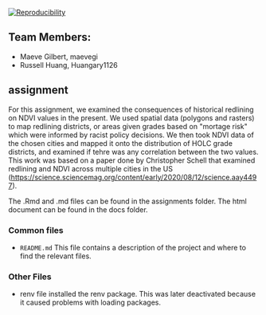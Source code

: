 [![Reproducibility](https://github.com/espm-157/spatial-russell-maeve/actions/workflows/main.yml/badge.svg)](https://github.com/espm-157/spatial-russell-maeve/actions/workflows/main.yml)


## Team Members:

- Maeve Gilbert, maevegi
- Russell Huang, Huangary1126


## assignment
For this assignment, we examined the consequences of historical redlining on NDVI values in the present. We used spatial data (polygons and rasters) to map redlining districts, or areas given grades based on "mortage risk" which were informed by racist policy decisions. We then took NDVI data of the chosen cities and mapped it onto the distribution of HOLC grade districts, and examined if tehre was any correlation between the two values. This work was based on a paper done by Christopher Schell that examined redlining and NDVI across multiple cities in the US (https://science.sciencemag.org/content/early/2020/08/12/science.aay4497). 

The .Rmd and .md files can be found in the assignments folder. The html document can be found in the docs folder. 


### Common files

- `README.md` This file contains a description of the project and where to find the relevant files.   

### Other Files
- renv file installed the renv package. This was later deactivated because it caused problems with loading packages. 






